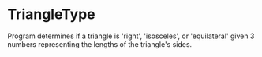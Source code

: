 # TriangleType
Program determines if a triangle is 'right', 'isosceles', or 'equilateral' given 3 numbers representing the lengths of the triangle's sides.
